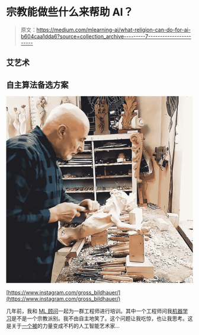 # 宗教能做些什么来帮助 AI？

> 原文：<https://medium.com/mlearning-ai/what-religion-can-do-for-ai-b604caa1dda6?source=collection_archive---------7----------------------->

## 艾艺术

## 自主算法备选方案

![](img/cf8af2fe2446ddfc1089908a40d28083.png)

[https://www.instagram.com/gross_bildhauer/](https://www.instagram.com/gross_bildhauer/)

几年前，我和 [ML 顾问](https://medium.com/mlearning-ai/mlconsultants/home)一起为一群工程师进行培训。其中一个工程师问我[机器学习](https://www.linkedin.com/company/mlearning-ai/)是不是一个宗教派别。我不由自主地笑了。这个问题让我吃惊，也让我思考。这是关于[一个被](/mlearning-ai/how-i-use-gpt3-in-my-art-61e0a2d07f2)的力量变成不朽的人工智能艺术家…